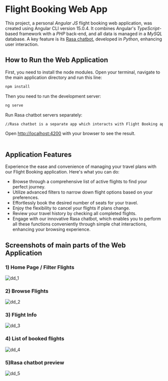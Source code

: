 # Flight Booking Web App

<p>This project, a personal <em>Angular JS</em> flight booking web application, was created using Angular CLI version 15.0.4. It combines Angular's <em>TypeScript</em>-based framework with a <em>PHP</em> back-end, and all data is managed in a <em>MySQL</em> database. A key feature is its <a href="https://rasa.com/">Rasa chatbot</a>, developed in <em>Python</em>, enhancing user interaction.</p>

## How to Run the Web Application

First, you need to install the node modules. Open your terminal, navigate to the main application directory and run this line:

```bash
npm install
```

Then you need to run the development server:

```bash
ng serve
```

Run Rasa chatbot servers separately:

```bash
//Rasa chatbot is a separate app which interacts with Flight Booking app through sockets. They need to be activated through separate terminal.
```


Open [http://localhost:4200](http://localhost:4200) with your browser to see the result.<span><br><br></span>


## Application Features


<p>Experience the ease and convenience of managing your travel plans with our Flight Booking application. Here's what you can do:</p>
<ul>
    <li>Browse through a comprehensive list of active flights to find your perfect journey.</li>
    <li>Utilize advanced filters to narrow down flight options based on your preferences.</li>
    <li>Effortlessly book the desired number of seats for your travel.</li>
    <li>Enjoy the flexibility to cancel your flights if plans change.</li>
    <li>Review your travel history by checking all completed flights.</li>
    <li>Engage with our innovative Rasa chatbot, which enables you to perform all these functions conveniently through simple chat interactions, enhancing your browsing experience.</li>
</ul>


## Screenshots of main parts of the Web Application

<h3>1) Home Page / Filter Flights</h3>

  ![dd_1](https://github.com/Damjan9898/Flight-booking-Angular-project/assets/73915350/03e127ba-1ffb-41c4-a6ef-a779eafd8399)


<h3>2) Browse Flights</h3>

  ![dd_2](https://github.com/Damjan9898/Flight-booking-Angular-project/assets/73915350/e6224ab5-fdd5-41f5-9a42-cf7a0c01811a)


<h3>3) Flight Info</h3>

  ![dd_3](https://github.com/Damjan9898/Flight-booking-Angular-project/assets/73915350/2d8b1802-2659-47a6-9863-635254b4c758)


<h3>4) List of booked flights</h3>

  ![dd_4](https://github.com/Damjan9898/Flight-booking-Angular-project/assets/73915350/6bd6c657-4126-4aee-b58d-2d59e495ad27)


<h3>5)Rasa chatbot preview</h3>

  ![dd_5](https://github.com/Damjan9898/Flight-booking-Angular-project/assets/73915350/639deb85-3810-4146-9db8-62228b18757f)

